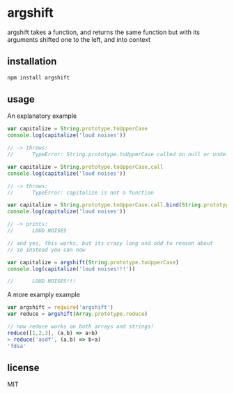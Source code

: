# argshift

argshift takes a function, and returns the same function but with its arguments shifted one to the left, and into context

## installation

```bash
npm install argshift
```

## usage

An explanatory example
```js
var capitalize = String.prototype.toUpperCase
console.log(capitalize('loud noises'))

// -> throws:
//      TypeError: String.prototype.toUpperCase called on null or undefined

var capitalize = String.prototype.toUpperCase.call
console.log(capitalize('loud noises'))

// -> throws:
//      TypeError: capitalize is not a function

var capitalize = String.prototype.toUpperCase.call.bind(String.prototype.toUpperCase)
console.log(capitalize('loud noises'))

// -> prints:
//      LOUD NOISES

// and yes, this works, but its crazy long and odd to reason about
// so instead you can now

var capitalize = argshift(String.prototype.toUpperCase)
console.log(capitalize('loud noises!!!'))

//      LOUD NOISES!!!
```

A more examply example

```js
var argshift = require('argshift')
var reduce = argshift(Array.prototype.reduce)

// now reduce works on both arrays and strings!
reduce([1,2,3], (a,b) => a+b)
> reduce('asdf', (a,b) => b+a)
'fdsa'
```

## license

MIT
